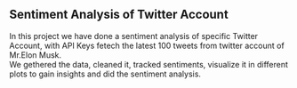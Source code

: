 ## Sentiment Analysis of Twitter Account
In this project we have done a sentiment analysis of specific Twitter Account, with API Keys fetech the latest 100 tweets from twitter account of Mr.Elon Musk.  
We gethered the data, cleaned it, tracked sentiments, visualize it in different plots to gain insights and did the sentiment analysis.
